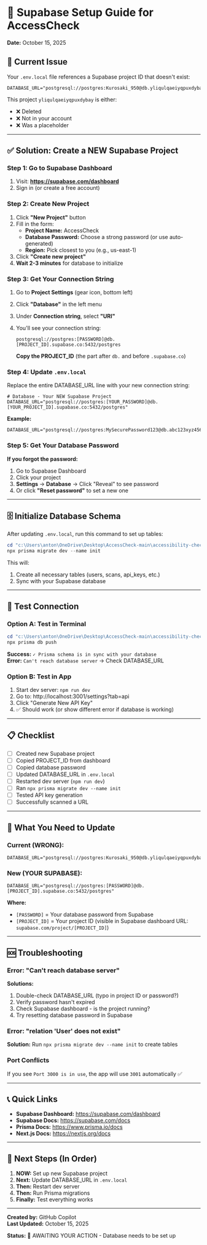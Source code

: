 # 🚀 Supabase Setup Guide for AccessCheck

**Date:** October 15, 2025

## 🔴 Current Issue

Your `.env.local` file references a Supabase project ID that doesn't exist:
```
DATABASE_URL="postgresql://postgres:Kurosaki_950@db.yliqulqaeiyqpuxdybay.supabase.co:5432/postgres"
```

This project `yliqulqaeiyqpuxdybay` is either:
- ❌ Deleted
- ❌ Not in your account
- ❌ Was a placeholder

---

## ✅ Solution: Create a NEW Supabase Project

### Step 1: Go to Supabase Dashboard
1. Visit: **https://supabase.com/dashboard**
2. Sign in (or create a free account)

### Step 2: Create New Project
1. Click **"New Project"** button
2. Fill in the form:
   - **Project Name:** AccessCheck
   - **Database Password:** Choose a strong password (or use auto-generated)
   - **Region:** Pick closest to you (e.g., us-east-1)
3. Click **"Create new project"**
4. **Wait 2-3 minutes** for database to initialize

### Step 3: Get Your Connection String
1. Go to **Project Settings** (gear icon, bottom left)
2. Click **"Database"** in the left menu
3. Under **Connection string**, select **"URI"**
4. You'll see your connection string:
   ```
   postgresql://postgres:[PASSWORD]@db.[PROJECT_ID].supabase.co:5432/postgres
   ```
   
   **Copy the PROJECT_ID** (the part after `db.` and before `.supabase.co`)

### Step 4: Update `.env.local`
Replace the entire DATABASE_URL line with your new connection string:

```env
# Database - Your NEW Supabase Project
DATABASE_URL="postgresql://postgres:[YOUR_PASSWORD]@db.[YOUR_PROJECT_ID].supabase.co:5432/postgres"
```

**Example:**
```env
DATABASE_URL="postgresql://postgres:MySecurePassword123@db.abc123xyz456.supabase.co:5432/postgres"
```

### Step 5: Get Your Database Password

**If you forgot the password:**
1. Go to Supabase Dashboard
2. Click your project
3. **Settings** → **Database** → Click "Reveal" to see password
4. Or click **"Reset password"** to set a new one

---

## 🗄️ Initialize Database Schema

After updating `.env.local`, run this command to set up tables:

```powershell
cd "c:\Users\anton\OneDrive\Desktop\AccessCheck-main\accessibility-checker"
npx prisma migrate dev --name init
```

This will:
1. Create all necessary tables (users, scans, api_keys, etc.)
2. Sync with your Supabase database

---

## 🧪 Test Connection

### Option A: Test in Terminal
```powershell
cd "c:\Users\anton\OneDrive\Desktop\AccessCheck-main\accessibility-checker"
npx prisma db push
```

**Success:** `✓ Prisma schema is in sync with your database`  
**Error:** `Can't reach database server` → Check DATABASE_URL

### Option B: Test in App
1. Start dev server: `npm run dev`
2. Go to: http://localhost:3001/settings?tab=api
3. Click "Generate New API Key"
4. ✅ Should work (or show different error if database is working)

---

## 📋 Checklist

- [ ] Created new Supabase project
- [ ] Copied PROJECT_ID from dashboard
- [ ] Copied database password
- [ ] Updated DATABASE_URL in `.env.local`
- [ ] Restarted dev server (`npm run dev`)
- [ ] Ran `npx prisma migrate dev --name init`
- [ ] Tested API key generation
- [ ] Successfully scanned a URL

---

## 🔑 What You Need to Update

### Current (WRONG):
```env
DATABASE_URL="postgresql://postgres:Kurosaki_950@db.yliqulqaeiyqpuxdybay.supabase.co:5432/postgres"
```

### New (YOUR SUPABASE):
```env
DATABASE_URL="postgresql://postgres:[PASSWORD]@db.[PROJECT_ID].supabase.co:5432/postgres"
```

**Where:**
- `[PASSWORD]` = Your database password from Supabase
- `[PROJECT_ID]` = Your project ID (visible in Supabase dashboard URL: `supabase.com/project/[PROJECT_ID]`)

---

## 🆘 Troubleshooting

### Error: "Can't reach database server"
**Solutions:**
1. Double-check DATABASE_URL (typo in project ID or password?)
2. Verify password hasn't expired
3. Check Supabase dashboard - is the project running?
4. Try resetting database password in Supabase

### Error: "relation 'User' does not exist"
**Solution:** Run `npx prisma migrate dev --name init` to create tables

### Port Conflicts
If you see `Port 3000 is in use`, the app will use `3001` automatically ✅

---

## 📞 Quick Links

- **Supabase Dashboard:** https://supabase.com/dashboard
- **Supabase Docs:** https://supabase.com/docs
- **Prisma Docs:** https://www.prisma.io/docs
- **Next.js Docs:** https://nextjs.org/docs

---

## 🎯 Next Steps (In Order)

1. **NOW:** Set up new Supabase project
2. **Next:** Update DATABASE_URL in `.env.local`
3. **Then:** Restart dev server
4. **Then:** Run Prisma migrations
5. **Finally:** Test everything works

---

**Created by:** GitHub Copilot  
**Last Updated:** October 15, 2025

**Status:** 🔴 AWAITING YOUR ACTION - Database needs to be set up
